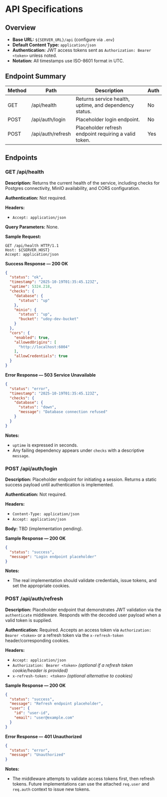 # API Specifications

## Overview
- **Base URL:** `${SERVER_URL}/api` (configure via `.env`)
- **Default Content Type:** `application/json`
- **Authentication:** JWT access tokens sent as `Authorization: Bearer <token>` unless noted.
- **Notation:** All timestamps use ISO-8601 format in UTC.

## Endpoint Summary
| Method | Path             | Description                                             | Auth |
| ------ | ---------------- | ------------------------------------------------------- | ---- |
| GET    | /api/health      | Returns service health, uptime, and dependency status. | No   |
| POST   | /api/auth/login  | Placeholder login endpoint.                            | No   |
| POST   | /api/auth/refresh| Placeholder refresh endpoint requiring a valid token.  | Yes  |

## Endpoints

### GET /api/health
**Description:** Returns the current health of the service, including checks for Postgres connectivity, MinIO availability, and CORS configuration.

**Authentication:** Not required.

**Headers:**
- `Accept: application/json`

**Query Parameters:** None.

**Sample Request:**
```
GET /api/health HTTP/1.1
Host: ${SERVER_HOST}
Accept: application/json
```

**Success Response — 200 OK**
```json
{
  "status": "ok",
  "timestamp": "2025-10-19T01:35:45.123Z",
  "uptime": 5324.218,
  "checks": {
    "database": {
      "status": "up"
    },
    "minio": {
      "status": "up",
      "bucket": "udoy-dev-bucket"
    }
  },
  "cors": {
    "enabled": true,
    "allowedOrigins": [
      "http://localhost:6004"
    ],
    "allowCredentials": true
  }
}
```

**Error Response — 503 Service Unavailable**
```json
{
  "status": "error",
  "timestamp": "2025-10-19T01:35:45.123Z",
  "checks": {
    "database": {
      "status": "down",
      "message": "Database connection refused"
    }
  }
}
```

**Notes:**
- `uptime` is expressed in seconds.
- Any failing dependency appears under `checks` with a descriptive `message`.

### POST /api/auth/login
**Description:** Placeholder endpoint for initiating a session. Returns a static success payload until authentication is implemented.

**Authentication:** Not required.

**Headers:**
- `Content-Type: application/json`
- `Accept: application/json`

**Body:** TBD (implementation pending).

**Sample Response — 200 OK**
```json
{
  "status": "success",
  "message": "Login endpoint placeholder"
}
```

**Notes:**
- The real implementation should validate credentials, issue tokens, and set the appropriate cookies.

### POST /api/auth/refresh
**Description:** Placeholder endpoint that demonstrates JWT validation via the `authenticate` middleware. Responds with the decoded user payload when a valid token is supplied.

**Authentication:** Required. Accepts an access token via `Authorization: Bearer <token>` or a refresh token via the `x-refresh-token` header/corresponding cookies.

**Headers:**
- `Accept: application/json`
- `Authorization: Bearer <token>` *(optional if a refresh token cookie/header is provided)*
- `x-refresh-token: <token>` *(optional alternative to cookies)*

**Sample Response — 200 OK**
```json
{
  "status": "success",
  "message": "Refresh endpoint placeholder",
  "user": {
    "id": "user-id",
    "email": "user@example.com"
  }
}
```

**Error Response — 401 Unauthorized**
```json
{
  "status": "error",
  "message": "Unauthorized"
}
```

**Notes:**
- The middleware attempts to validate access tokens first, then refresh tokens. Future implementations can use the attached `req.user` and `req.auth` context to issue new tokens.
